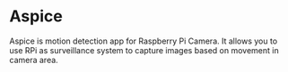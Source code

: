 Aspice
======
Aspice is motion detection app for Raspberry Pi Camera. It allows you to use RPi as surveillance system to capture images based on movement in camera area.
